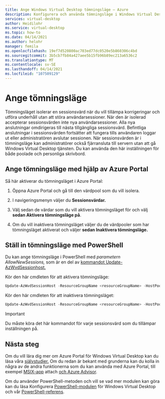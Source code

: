 ```yaml
---
title: Ange Windows Virtual Desktop tömningsläge – Azure
description: Konfigurera och använda tömningsläge i Windows Virtual Desktop.
services: virtual-desktop
author: Heidilohr
ms.service: virtual-desktop
ms.topic: how-to
ms.date: 04/14/2021
ms.author: helohr
manager: femila
ms.openlocfilehash: 19ef7d520800ac703ed77dc0520e5b860306c4bd
ms.sourcegitcommit: 3b5cb7fb84a427aee5b15fb96b89ec213a6536c2
ms.translationtype: MT
ms.contentlocale: sv-SE
ms.lasthandoff: 04/14/2021
ms.locfileid: "107509129"
---
```

# <a name="set-drain-mode"></a>Ange tömningsläge

Tömningsläget isolerar en sessionsvärd när du vill tillämpa korrigeringar och utföra underhåll utan att störa användarsessioner. När den är isolerad accepterar sessionsvärden inte nya användarsessioner. Alla nya anslutningar omdirigeras till nästa tillgängliga sessionsvärd. Befintliga anslutningar i sessionsvärden fortsätter att fungera tills användaren loggar ut eller administratören avslutar sessionen. När sessionsvärden är i tömningsläge kan administratörer också fjärransluta till servern utan att gå Windows Virtual Desktop tjänsten. Du kan använda den här inställningen för både poolade och personliga skrivbord.

## <a name="set-drain-mode-using-the-azure-portal"></a>Ange tömningsläge med hjälp av Azure Portal

Så här aktiverar du tömningsläget i Azure Portal:

1. Öppna Azure Portal och gå till den värdpool som du vill isolera.

2. I navigeringsmenyn väljer du **Sessionsvärdar.**

3. Välj sedan de värdar som du vill aktivera tömningsläget för och välj **sedan Aktivera tömningsläge på**.

4. Om du vill inaktivera tömningsläget väljer du de värdpooler som har tömningsläget aktiverat och väljer **sedan Inaktivera tömningsläge.**

## <a name="set-drain-mode-using-powershell"></a>Ställ in tömningsläge med PowerShell

Du kan ange tömningsläge i PowerShell med *parametern AllowNewSessions,* som är en del av [kommandot Update-AzWvdSessionhost.](/powershell/module/az.desktopvirtualization/update-azwvdsessionhost?view=azps-5.8.0&preserve-view=true)

Kör den här cmdleten för att aktivera tömningsläge:

```powershell
Update-AzWvdSessionHost -ResourceGroupName <resourceGroupName> -HostPoolName <hostpoolname> -Name <hostname> -AllowNewSession:$False
```

Kör den här cmdleten för att inaktivera tömningsläget:

```powershell
Update-AzWvdSessionHost -ResourceGroupName <resourceGroupName> -HostPoolName <hostpoolname> -Name <hostname> -AllowNewSession:$True
```

>[!IMPORTANT]
>Du måste köra det här kommandot för varje sessionsvärd som du tillämpar inställningen på.

## <a name="next-steps"></a>Nästa steg

Om du vill lära dig mer om Azure Portal för Windows Virtual Desktop kan du läsa våra [självstudier.](create-host-pools-azure-marketplace.md) Om du redan är bekant med grunderna kan du kolla in några av de andra funktionerna som du kan använda med Azure Portal, till exempel [MSIX-app](app-attach-azure-portal.md) attach [och Azure Advisor](azure-advisor.md).

Om du använder PowerShell-metoden och vill se vad mer modulen kan göra kan du läsa Konfigurera [PowerShell-modulen](powershell-module.md) för Windows Virtual Desktop och vår [PowerShell-referens](/powershell/module/az.desktopvirtualization/).